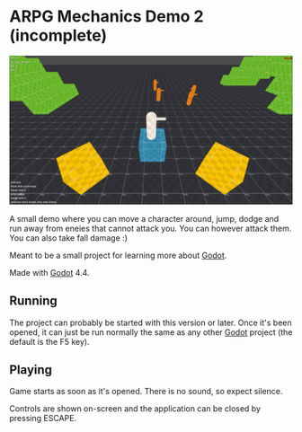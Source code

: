 # ARPG Mechanics Demo 2 (incomplete)

![Screenshot](screenshot.png)

A small demo where you can move a character around, jump, dodge and run away from eneies that cannot attack you. You can however attack them. You can also take fall damage :)

Meant to be a small project for learning more about [Godot](https://godotengine.org).

Made with [Godot](https://godotengine.org) 4.4.

## Running

The project can probably be started with this version or later. Once it's been opened, it can just be run normally the same as any other [Godot](https://godotengine.org) project (the default is the F5 key).

## Playing

Game starts as soon as it's opened. There is no sound, so expect silence.

Controls are shown on-screen and the application can be closed by pressing ESCAPE.
